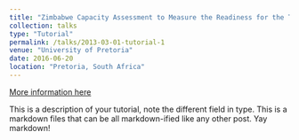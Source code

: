```yaml
---
title: "Zimbabwe Capacity Assessment to Measure the Readiness for the Transition to Malaria Elimination in Selected Districts"
collection: talks
type: "Tutorial"
permalink: /talks/2013-03-01-tutorial-1
venue: "University of Pretoria"
date: 2016-06-20
location: "Pretoria, South Africa"
---
```


[More information here](http://exampleurl.com)

This is a description of your tutorial, note the different field in type. This is a markdown files that can be all markdown-ified like any other post. Yay markdown!
